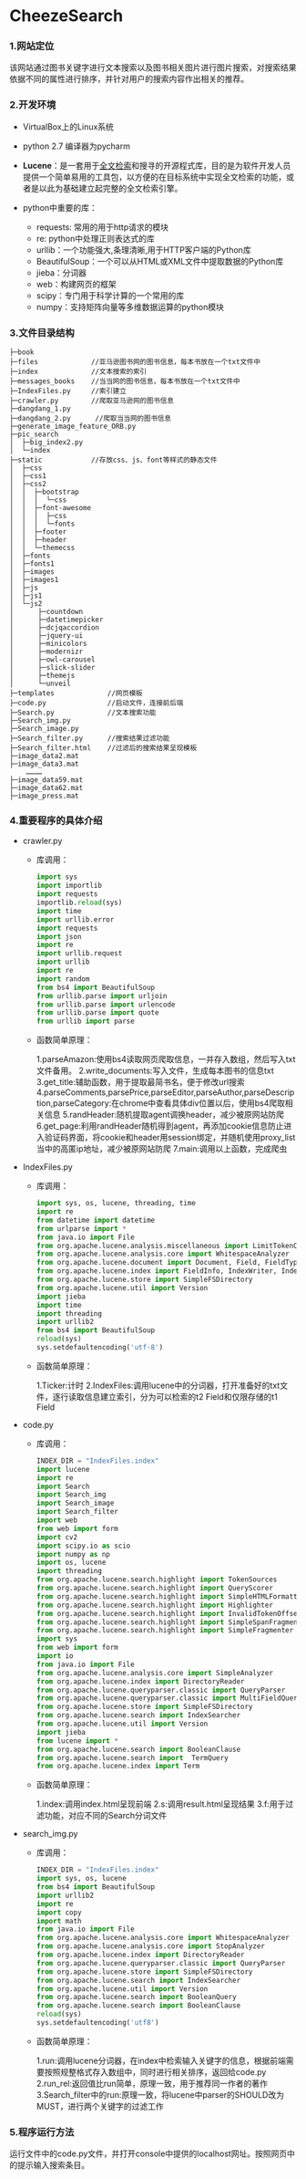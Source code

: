 # CheezeSearch

### 1.网站定位

该网站通过图书关键字进行文本搜索以及图书相关图片进行图片搜索，对搜索结果依据不同的属性进行排序，并针对用户的搜索内容作出相关的推荐。

### 2.开发环境

- VirtualBox上的Linux系统

- python 2.7 编译器为pycharm

- **Lucene**：是一套用于[全文检索](https://baike.baidu.com/item/全文检索/8028630)和搜寻的开源程式库，目的是为软件开发人员提供一个简单易用的工具包，以方便的在目标系统中实现全文检索的功能，或者是以此为基础建立起完整的全文检索引擎。

- python中重要的库：

  - requests: 常用的用于http请求的模块
  - re: python中处理正则表达式的库
  - urllib：一个功能强大,条理清晰,用于HTTP客户端的Python库
  - BeautifulSoup：一个可以从HTML或XML文件中提取数据的Python库
  - jieba：分词器
  - web：构建网页的框架
  - scipy：专门用于科学计算的一个常用的库
  - numpy：支持矩阵向量等多维数据运算的python模块


### 3.文件目录结构

```
├─book
├─files             //亚马逊图书网的图书信息，每本书放在一个txt文件中
├─index             //文本搜索的索引
├─messages_books    //当当网的图书信息，每本书放在一个txt文件中
├─IndexFiles.py     //索引建立
├─crawler.py        //爬取亚马逊网的图书信息
├─dangdang_1.py
├─dangdang_2.py      //爬取当当网的图书信息
├─generate_image_feature_ORB.py
├─pic_search
│  ├─big_index2.py
│  └─index
├─static            //存放css、js、font等样式的静态文件
│  ├─css
│  ├─css1
│  ├─css2
│  │  ├─bootstrap
│  │  │  └─css
│  │  ├─font-awesome
│  │  │  ├─css
│  │  │  └─fonts
│  │  ├─footer
│  │  ├─header
│  │  └─themecss
│  ├─fonts
│  ├─fonts1
│  ├─images
│  ├─images1
│  ├─js
│  ├─js1
│  └─js2
│      ├─countdown
│      ├─datetimepicker
│      ├─dcjqaccordion
│      ├─jquery-ui
│      ├─minicolors
│      ├─modernizr
│      ├─owl-carousel
│      ├─slick-slider
│      ├─themejs
│      └─unveil
├─templates             //网页模板
├─code.py               //启动文件，连接前后端
├─Search.py             //文本搜索功能
├─Search_img.py
├─Search_image.py
├─Search_filter.py      //搜索结果过滤功能
├─Search_filter.html    //过滤后的搜索结果呈现模板
├─image_data2.mat
├─image_data3.mat
    …………
├─image_data59.mat
├─image_data62.mat
├─image_press.mat
```

### 4.重要程序的具体介绍

- crawler.py

  - 库调用：

    ```python
    import sys
    import importlib
    import requests
    importlib.reload(sys)
    import time
    import urllib.error
    import requests
    import json
    import re
    import urllib.request
    import urllib
    import re
    import random
    from bs4 import BeautifulSoup
    from urllib.parse import urljoin
    from urllib.parse import urlencode
    from urllib.parse import quote
    from urllib import parse
    ```

  - 函数简单原理：

    1.parseAmazon:使用bs4读取网页爬取信息，一并存入数组，然后写入txt文件备用。
    2.write_documents:写入文件，生成每本图书的信息txt
    3.get_title:辅助函数，用于提取最简书名，便于修改url搜索
    4.parseComments,parsePrice,parseEditor,parseAuthor,parseDescription,parseCategory:在chrome中查看具体div位置以后，使用bs4爬取相关信息
    5.randHeader:随机提取agent调换header，减少被原网站防爬
    6.get_page:利用randHeader随机得到agent，再添加cookie信息防止进入验证码界面，将cookie和header用session绑定，并随机使用proxy_list当中的高匿ip地址，减少被原网站防爬
    7.main:调用以上函数，完成爬虫

- IndexFiles.py

  - 库调用：

    ```python
    import sys, os, lucene, threading, time
    import re
    from datetime import datetime
    from urlparse import *
    from java.io import File
    from org.apache.lucene.analysis.miscellaneous import LimitTokenCountAnalyzer
    from org.apache.lucene.analysis.core import WhitespaceAnalyzer
    from org.apache.lucene.document import Document, Field, FieldType
    from org.apache.lucene.index import FieldInfo, IndexWriter, IndexWriterConfig
    from org.apache.lucene.store import SimpleFSDirectory
    from org.apache.lucene.util import Version
    import jieba
    import time
    import threading
    import urllib2
    from bs4 import BeautifulSoup
    reload(sys)
    sys.setdefaultencoding('utf-8')
    ```

  - 函数简单原理：

    1.Ticker:计时
    2.IndexFiles:调用lucene中的分词器，打开准备好的txt文件，逐行读取信息建立索引，分为可以检索的t2 Field和仅限存储的t1 Field

- code.py

  - 库调用：

    ```python
    INDEX_DIR = "IndexFiles.index"
    import lucene
    import re
    import Search
    import Search_img
    import Search_image
    import Search_filter
    import web
    from web import form
    import cv2
    import scipy.io as scio
    import numpy as np
    import os, lucene
    import threading
    from org.apache.lucene.search.highlight import TokenSources
    from org.apache.lucene.search.highlight import QueryScorer
    from org.apache.lucene.search.highlight import SimpleHTMLFormatter
    from org.apache.lucene.search.highlight import Highlighter
    from org.apache.lucene.search.highlight import InvalidTokenOffsetsException
    from org.apache.lucene.search.highlight import SimpleSpanFragmenter
    from org.apache.lucene.search.highlight import SimpleFragmenter
    import sys
    from web import form
    import io
    from java.io import File
    from org.apache.lucene.analysis.core import SimpleAnalyzer
    from org.apache.lucene.index import DirectoryReader
    from org.apache.lucene.queryparser.classic import QueryParser
    from org.apache.lucene.queryparser.classic import MultiFieldQueryParser
    from org.apache.lucene.store import SimpleFSDirectory
    from org.apache.lucene.search import IndexSearcher
    from org.apache.lucene.util import Version
    import jieba
    from lucene import *
    from org.apache.lucene.search import BooleanClause
    from org.apache.lucene.search import  TermQuery
    from org.apache.lucene.index import Term
    ```

  - 函数简单原理：

    1.index:调用index.html呈现前端
    2.s:调用result.html呈现结果
    3.f:用于过滤功能，对应不同的Search分词文件

- search_img.py

  - 库调用：

    ```python
    INDEX_DIR = "IndexFiles.index"
    import sys, os, lucene
    from bs4 import BeautifulSoup
    import urllib2
    import re
    import copy
    import math
    from java.io import File
    from org.apache.lucene.analysis.core import WhitespaceAnalyzer
    from org.apache.lucene.analysis.core import StopAnalyzer
    from org.apache.lucene.index import DirectoryReader
    from org.apache.lucene.queryparser.classic import QueryParser
    from org.apache.lucene.store import SimpleFSDirectory
    from org.apache.lucene.search import IndexSearcher
    from org.apache.lucene.util import Version
    from org.apache.lucene.search import BooleanQuery
    from org.apache.lucene.search import BooleanClause
    reload(sys)
    sys.setdefaultencoding('utf8')
    ```

  - 函数简单原理：

    1.run:调用lucene分词器，在index中检索输入关键字的信息，根据前端需要按照规整格式存入数组中，同时进行相关排序，返回给code.py
    2.run_rel:返回值比run简单，原理一致，用于推荐同一作者的著作
    3.Search_filter中的run:原理一致，将lucene中parser的SHOULD改为MUST，进行两个关键字的过滤工作

### 5.程序运行方法

运行文件中的code.py文件，并打开console中提供的localhost网址。按照网页中的提示输入搜索条目。